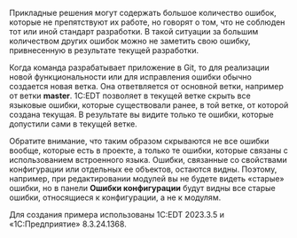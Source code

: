 Прикладные решения могут содержать большое количество ошибок, которые не препятствуют их работе, но говорят о том, что не соблюден тот или иной стандарт разработки. В такой ситуации за большим количеством других ошибок можно не заметить свою ошибку, привнесенную в результате текущей разработки.

Когда команда разрабатывает приложение в Git, то для реализации новой функциональности или для исправления ошибки обычно создается новая ветка. Она ответвляется от основной ветки, например от ветки **master**. 1C:EDT позволяет в текущей ветке скрыть все языковые ошибки, которые существовали ранее, в той ветке, от которой создана текущая. В результате вы видите только те ошибки, которые допустили сами в текущей ветке.

Обратите внимание, что таким образом скрываются не все ошибки вообще, которые есть в проекте, а только те ошибки, которые связаны с использованием встроенного языка. Ошибки, связанные со свойствами конфигурации или отдельных ее объектов, остаются видны. Поэтому, например, при редактировании модулей вы не будете видеть «старые» ошибки, но в панели **Ошибки конфигурации** будут видны все старые ошибки, относящиеся к конфигурации, а не к модулям.

Для создания примера использованы 1C:EDT 2023.3.5 и «1С:Предприятие» 8.3.24.1368.
